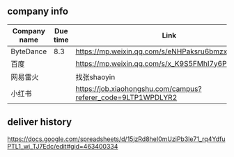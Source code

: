 
## company info
| Company name | Due time | Link |
| -------- | -------- | -------- |
| ByteDance     | 8.3   | https://mp.weixin.qq.com/s/eNHPaksru6bmzxlh1IHGkg   |
| 百度  |    | https://mp.weixin.qq.com/s/x_K9S5FMhI7y6P4oDDxoKA  |  
|网易雷火|   | 找张shaoyin |
| 小红书| | https://job.xiaohongshu.com/campus?referer_code=9LTP1WPDLYR2| 



## deliver history 
https://docs.google.com/spreadsheets/d/15jzRd8heI0mUziPb3le71_rq4YdfuPTL1_wj_TJ7Edc/edit#gid=463400334